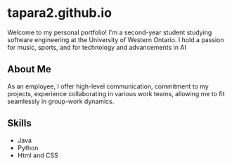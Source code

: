 # tapara2.github.io
Welcome to my personal portfolio! I'm a second-year student studying software engineering at the University of Western Ontario. I hold a passion for music, sports, and for technology and advancements in AI

## About Me
As an employee, I offer high-level communication, commitment to my projects, experience collaborating in various work teams, allowing me to fit seamlessly in group-work dynamics.

## Skills
- Java
- Python
- Html and CSS
